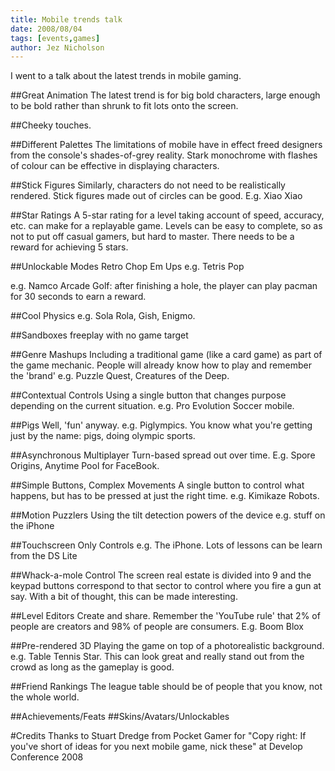 ```yaml
---
title: Mobile trends talk
date: 2008/08/04
tags: [events,games]
author: Jez Nicholson
---
```

I went to a talk about the latest trends in mobile gaming.

##Great Animation
The latest trend is for big bold characters, large enough to be bold rather than shrunk to fit lots onto the screen.

##Cheeky touches.

##Different Palettes
The limitations of mobile have in effect freed designers from the console's shades-of-grey reality. Stark monochrome with flashes of colour can be effective in displaying characters.

##Stick Figures
Similarly, characters do not need to be realistically rendered. Stick figures made out of circles can be good. E.g. Xiao Xiao

##Star Ratings
A 5-star rating for a level taking account of speed, accuracy, etc. can make for a replayable game. Levels can be easy to complete, so as not to put off casual gamers, but hard to master. There needs to be a reward for achieving 5 stars.

##Unlockable Modes
Retro Chop Em Ups
e.g. Tetris Pop

e.g. Namco Arcade Golf: after finishing a hole, the player can play pacman for 30 seconds to earn a reward.

##Cool Physics
e.g. Sola Rola, Gish, Enigmo.

##Sandboxes
freeplay with no game target

##Genre Mashups
Including a traditional game (like a card game) as part of the game mechanic. People will already know how to play and remember the 'brand' e.g. Puzzle Quest, Creatures of the Deep.

##Contextual Controls
Using a single button that changes purpose depending on the current situation. e.g. Pro Evolution Soccer mobile.

##Pigs
Well, 'fun' anyway. e.g. Piglympics. You know what you're getting just by the name: pigs, doing olympic sports.

##Asynchronous Multiplayer
Turn-based spread out over time. E.g. Spore Origins, Anytime Pool for FaceBook.

##Simple Buttons, Complex Movements
A single button to control what happens, but has to be pressed at just the right time. e.g. Kimikaze Robots.

##Motion Puzzlers
Using the tilt detection powers of the device e.g. stuff on the iPhone

##Touchscreen Only Controls
e.g. The iPhone. Lots of lessons can be learn from the DS Lite

##Whack-a-mole Control
The screen real estate is divided into 9 and the keypad buttons correspond to that sector to control where you fire a gun at say. With a bit of thought, this can be made interesting.

##Level Editors
Create and share. Remember the 'YouTube rule' that 2% of people are creators and 98% of people are consumers. E.g. Boom Blox

##Pre-rendered 3D
Playing the game on top of a photorealistic background. e.g. Table Tennis Star. This can look great and really stand out from the crowd as long as the gameplay is good.

##Friend Rankings
The league table should be of people that you know, not the whole world.

##Achievements/Feats
##Skins/Avatars/Unlockables

#Credits
Thanks to Stuart Dredge from Pocket Gamer for "Copy right: If you've short of ideas for you next mobile game, nick these" at Develop Conference 2008